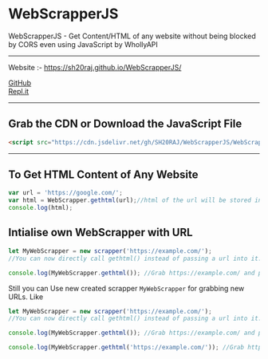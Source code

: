 # WebScrapperJS
WebScrapperJS - Get Content/HTML of any website without being blocked by CORS even using JavaScript by WhollyAPI 

---

Website :- <a href="https://sh20raj.github.io/WebScrapperJS/"> https://sh20raj.github.io/WebScrapperJS/ </a> 

<a href="https://github.com/SH20RAJ/WebScrapperJS/"> GitHub </a>  
<a href="https://replit.com/@SH20RAJ/WebScrapperJS/"> Repl.it </a>


---
## Grab the CDN or Download the JavaScript File

```html
<script src="https://cdn.jsdelivr.net/gh/SH20RAJ/WebScrapperJS/WebScrapper.min.js" ></script>
```
---

## To Get HTML Content of Any Website
```javascript
var url = 'https://google.com/';
var html = WebScrapper.gethtml(url);//html of the url will be stored in this variable
console.log(html);
```

## Intialise own WebScrapper with URL
```javascript
let MyWebScrapper = new scrapper('https://example.com/');
//You can now directly call gethtml() instead of passing a url into it.

console.log(MyWebScrapper.gethtml()); //Grab https://example.com/ and print on console

```
Still you can Use new created scrapper `MyWebScrapper` for grabbing new URLs. Like
```javascript
let MyWebScrapper = new scrapper('https://example.com/');
//You can now directly call gethtml() instead of passing a url into it.

console.log(MyWebScrapper.gethtml()); //Grab https://example.com/ and print on console

console.log(MyWebScrapper.gethtml('https://example.com/')); //Grab https://youtube.com/ and print on console

```
